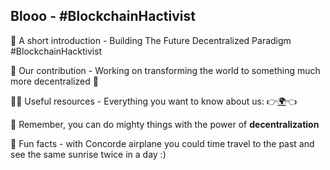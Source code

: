 ## Blooo - #BlockchainHactivist

🙋‍ A short introduction - Building The Future Decentralized Paradigm #BlockchainHacktivist

🌈 Our contribution - Working on transforming the world to something much more decentralized 🚀

👩‍💻 Useful resources - Everything you want to know about us: 👉[🌍](https://blooo.io)👈

🧙 Remember, you can do mighty things with the power of **decentralization**

🍿 Fun facts - with Concorde airplane you could time travel to the past and see the same sunrise twice in a day :)
